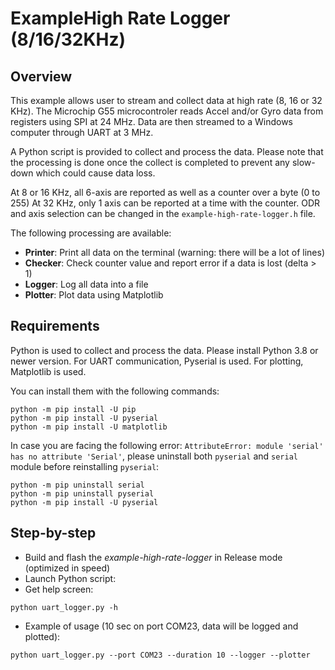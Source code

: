 # ExampleHigh Rate Logger (8/16/32KHz)


## Overview

This example allows user to stream and collect data at high rate (8, 16 or 32 KHz). The Microchip G55 microcontroler
reads Accel and/or Gyro data from registers using SPI at 24 MHz. Data are then streamed to a Windows computer through
UART at 3 MHz.

A Python script is provided to collect and process the data. Please note that the processing is done once the collect
is completed to prevent any slow-down which could cause data loss.

At 8 or 16 KHz, all 6-axis are reported as well as a counter over a byte (0 to 255)
At 32 KHz, only 1 axis can be reported at a time with the counter. 
ODR and axis selection can be changed in the `example-high-rate-logger.h` file.

The following processing are available:
* __Printer__: Print all data on the terminal (warning: there will be a lot of lines)
* __Checker__: Check counter value and report error if a data is lost (delta > 1)
* __Logger__: Log all data into a file
* __Plotter__: Plot data using Matplotlib

## Requirements

Python is used to collect and process the data. Please install Python 3.8 or newer version.
For UART communication, Pyserial is used. 
For plotting, Matplotlib is used. 

You can install them with the following commands:
```
python -m pip install -U pip
python -m pip install -U pyserial
python -m pip install -U matplotlib
```

In case you are facing the following error: `AttributeError: module 'serial' has no attribute 'Serial'`, 
please uninstall both `pyserial` and `serial` module before reinstalling `pyserial`:
```
python -m pip uninstall serial
python -m pip uninstall pyserial
python -m pip install -U pyserial
```

## Step-by-step

* Build and flash the _example-high-rate-logger_ in Release mode (optimized in speed)
* Launch Python script:
 * Get help screen:
 ```
 python uart_logger.py -h
 ```
 * Example of usage (10 sec on port COM23, data will be logged and plotted): 
 ```
 python uart_logger.py --port COM23 --duration 10 --logger --plotter
 ```
